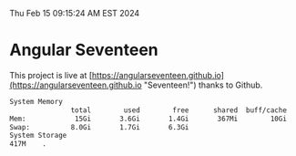 Thu Feb 15 09:15:24 AM EST 2024

# Angular Seventeen


This project is live at [https://angularseventeen.github.io](https://angularseventeen.github.io "Seventeen!") thanks to Github.

```bash
System Memory
               total        used        free      shared  buff/cache   available
Mem:            15Gi       3.6Gi       1.4Gi       367Mi        10Gi        11Gi
Swap:          8.0Gi       1.7Gi       6.3Gi
System Storage
417M	.
```
```bash
